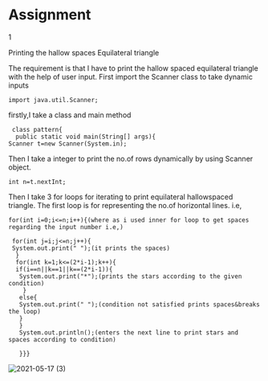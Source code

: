 # Assignment
1

Printing the hallow spaces Equilateral triangle
  
  The requirement is that I have to print the hallow spaced equilateral triangle with the help of user input.
   First import the Scanner class to take dynamic inputs
    
    import java.util.Scanner;
 firstly,I take a class and main method
 
     class pattern{
      public static void main(String[] args){
    Scanner t=new Scanner(System.in);
  Then I take a integer to print the no.of rows dynamically by using Scanner object.
    
    int n=t.nextInt;
     
  Then I take 3 for loops for iterating to print equilateral hallowspaced triangle.
   The first loop is for representing the no.of horizontal lines. i.e,
   
    for(int i=0;i<=n;i++){(where as i used inner for loop to get spaces regarding the input number i.e,)
  
     for(int j=i;j<=n;j++){
     System.out.print(" ");(it prints the spaces)
      }
      for(int k=1;k<=(2*i-1);k++){
      if(i==n||k==1||k==(2*i-1)){
       System.out.print("*");(prints the stars according to the given condition)
        }
       else{
       System.out.print(" ");(condition not satisfied prints spaces&breaks the loop)
       }
       }
       System.out.println();(enters the next line to print stars and spaces according to condition)

       }}}
![2021-05-17 (3)](https://user-images.githubusercontent.com/84019315/118479931-3d04c200-b72f-11eb-89a4-8a3fef3500f5.png)

